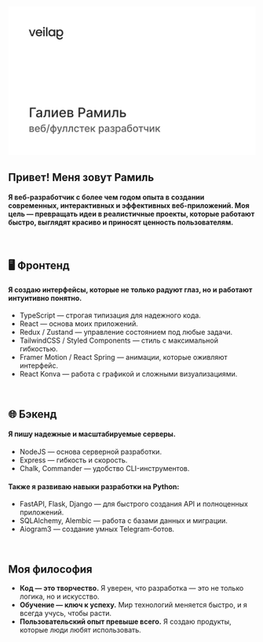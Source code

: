 ![Preview](assets/light-preview.png)

## Привет! Меня зовут Рамиль
#### Я веб-разработчик с более чем годом опыта в создании современных, интерактивных и эффективных веб-приложений. Моя цель — превращать идеи в реалистичные проекты, которые работают быстро, выглядят красиво и приносят ценность пользователям.

<br>

## 🖥️ Фронтенд
#### Я создаю интерфейсы, которые не только радуют глаз, но и работают интуитивно понятно.

- TypeScript — строгая типизация для надежного кода. 
- React — основа моих приложений. 
- Redux / Zustand — управление состоянием под любые задачи. 
- TailwindCSS / Styled Components — стиль с максимальной гибкостью. 
- Framer Motion / React Spring — анимации, которые оживляют интерфейс. 
- React Konva — работа с графикой и сложными визуализациями.

<br>

## 🌐 Бэкенд
#### Я пишу надежные и масштабируемые серверы.

- NodeJS — основа серверной разработки. 
- Express — гибкость и скорость. 
- Chalk, Commander — удобство CLI-инструментов.

#### Также я развиваю навыки разработки на Python:

- FastAPI, Flask, Django — для быстрого создания API и полноценных приложений. 
- SQLAlchemy, Alembic — работа с базами данных и миграции. 
- Aiogram3 — создание умных Telegram-ботов.

<br>

## Моя философия

- **Код — это творчество.** Я уверен, что разработка — это не только логика, но и искусство.
- **Обучение — ключ к успеху.** Мир технологий меняется быстро, и я всегда учусь, чтобы расти.
- **Пользовательский опыт превыше всего.** Я создаю продукты, которые люди любят использовать.

<br>
